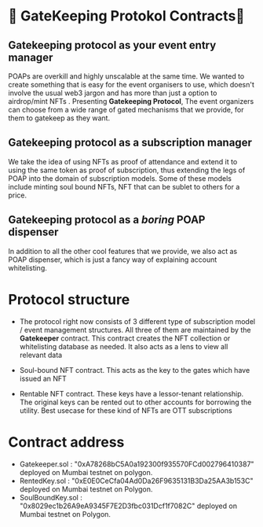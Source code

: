 # 🔐 GateKeeping Protokol Contracts🔗

## Gatekeeping protocol as your event entry manager
POAPs are overkill and highly unscalable at the same time. We wanted to create something that is easy for the event organisers to use, which doesn't involve the usual web3 jargon and has more than just a option to airdrop/mint NFTs . Presenting **Gatekeeping Protocol**, 
The event organizers can choose from a wide range of gated mechanisms that we provide, for them to gatekeep as they want.

## Gatekeeping protocol as a subscription manager
We take the idea of using NFTs as proof of attendance and extend it to using the same token as proof of subscription, thus extending the legs of POAP into the domain of subscription models. Some of these models include minting soul bound NFTs, NFT that can be sublet to others for a price.

## Gatekeeping protocol as a *boring* POAP dispenser
In addition to all the other cool features that we provide, we also act as POAP dispenser, which is just a fancy way of explaining account whitelisting.


# Protocol structure
* The protocol right now consists of 3 different type of subscription model / event management structures. All three of them are maintained by the **Gatekeeper** contract. This contract creates the NFT collection or whitelisting database as needed. It also acts as a lens to view all relevant data

* Soul-bound NFT contract. This acts as the key to the gates which have issued an NFT 

* Rentable NFT contract. These keys have a lessor-tenant relationship. The original keys can be rented out to other accounts for borrowing the utility. Best usecase for these kind of NFTs are OTT subscriptions

# Contract address

* Gatekeeper.sol : "0xA78268bC5A0a192300f935570FCd002796410387" deployed on Mumbai testnet on polygon.
* RentedKey.sol : "0xE0E0CeCfa04Ad0Da26F9635131B3Da25AA3b153C" deployed on Mumbai testnet on Polygon.
* SoulBoundKey.sol : "0x8029ec1b26A9eA9345F7E2D3fbc031Dcf1f7082C" deployed on Mumbai testnet on Polygon.
